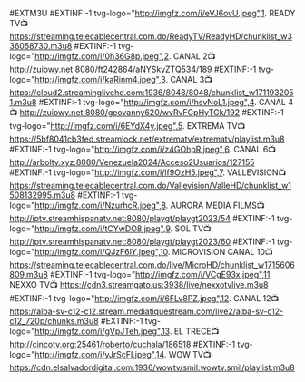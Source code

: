 #EXTM3U
#EXTINF:-1 tvg-logo="http://imgfz.com/i/eVJ6ovU.jpeg",1. READY TV📺
https://streaming.telecablecentral.com.do/ReadyTV/ReadyHD/chunklist_w336058730.m3u8
#EXTINF:-1 tvg-logo="http://imgfz.com/i/0h36G8p.jpeg",2. CANAL 2📺
http://zuiowy.net:8080/ft242864/aNYSkyZTQ534/189
#EXTINF:-1 tvg-logo="http://imgfz.com/i/kaRinm4.jpeg",3. CANAL 3📺
https://cloud2.streaminglivehd.com:1936/8048/8048/chunklist_w1711932051.m3u8
#EXTINF:-1 tvg-logo="http://imgfz.com/i/hsvNoL1.jpeg",4. CANAL 4📺
http://zuiowy.net:8080/geovanny620/wvRvFGpHyTGk/192
#EXTINF:-1 tvg-logo="http://imgfz.com/i/6EYdX4y.jpeg",5. EXTREMA TV📺
https://5bf8041cb3fed.streamlock.net/extrematv/extrematv/playlist.m3u8
#EXTINF:-1 tvg-logo="http://imgfz.com/i/z4GOhpR.jpeg",6. CANAL 6📺
http://arboltv.xyz:8080/Venezuela2024/Acceso2Usuarios/127155
#EXTINF:-1 tvg-logo="http://imgfz.com/i/lf9OzH5.jpeg",7. VALLEVISION📺
https://streaming.telecablecentral.com.do/Vallevision/ValleHD/chunklist_w1508132995.m3u8
#EXTINF:-1 tvg-logo="http://imgfz.com/i/NzurhcR.jpeg",8. AURORA MEDIA FILMS📺
http://iptv.streamhispanatv.net:8080/playgt/playgt2023/54
#EXTINF:-1 tvg-logo="http://imgfz.com/i/tCYwDO8.jpeg",9. SOL TV📺
http://iptv.streamhispanatv.net:8080/playgt/playgt2023/60
#EXTINF:-1 tvg-logo="http://imgfz.com/i/QJzF6lY.jpeg",10. MICROVISION CANAL 10📺
https://streaming.telecablecentral.com.do/live/MicroHD/chunklist_w1715606809.m3u8
#EXTINF:-1 tvg-logo="http://imgfz.com/i/VCgE93x.jpeg",11. NEXXO TV📺
https://cdn3.streamgato.us:3938/live/nexxotvlive.m3u8
#EXTINF:-1 tvg-logo="http://imgfz.com/i/6FLv8PZ.jpeg",12. CANAL 12📺
https://alba-sv-c12-c12.stream.mediatiquestream.com/live2/alba-sv-c12-c12_720p/chunks.m3u8
#EXTINF:-1 tvg-logo="http://imgfz.com/i/gVpJTeh.jpeg",13. EL TRECE📺
http://cincotv.org:25461/roberto/cuchala/186518
#EXTINF:-1 tvg-logo="http://imgfz.com/i/yJrScFI.jpeg",14. WOW TV📺
https://cdn.elsalvadordigital.com:1936/wowtv/smil:wowtv.smil/playlist.m3u8
